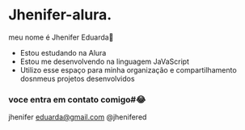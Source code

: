# Jhenifer-alura.

meu nome é Jhenifer Eduarda💙

- Estou estudando na Alura
- Estou me desenvolvendo na linguagem JaVaScript
- Utilizo esse espaço para minha organização e compartilhamento dosnmeus projetos desenvolvidos

### voce entra em contato comigo#😂

jhenifer eduarda@gmail.com
@jhenifered
